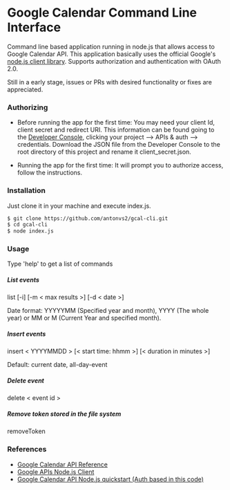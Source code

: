 # Google Calendar Command Line Interface

Command line based application running in node.js that allows access to Google Calendar API. This application basically uses the official Google's [node.js client library][googleapis]. Supports authorization and authentication with OAuth 2.0.

Still in a early stage, issues or PRs with desired functionality or fixes are appreciated.

### Authorizing

* Before running the app for the first time: You may need your client Id, client secret and redirect URI. This information can be found going to the [Developer Console][dev-console], clicking your project --> APIs & auth --> credentials. Download the JSON file from the Developer Console to the root directory of this project and rename it client_secret.json.

* Running the app for the first time: It will prompt you to authorize access, follow the instructions.

### Installation

Just clone it in your machine and execute index.js.

```sh
$ git clone https://github.com/antonvs2/gcal-cli.git
$ cd gcal-cli
$ node index.js
```

### Usage

Type 'help' to get a list of commands

##### List events

list [\-i] [-m < max results >] [-d < date >] 

Date format: YYYYYMM (Specified year and month), YYYY (The whole year) or MM or M (Current Year and specified month).

##### Insert events
insert < YYYYMMDD > [< start time: hhmm >] [< duration in minutes >] 

Default: current date, all-day-event

##### Delete event
delete < event id >

##### Remove token stored in the file system
removeToken 


### References

* [Google Calendar API Reference][cal-api]
* [Google APIs Node.js Client][googleapis]
* [Google Calendar API Node.js quickstart (Auth based in this code)][quickstart]


[dev-console]: https://console.developer.google.com/
[googleapis]: https://github.com/google/google-api-nodejs-client
[cal-api]: https://developers.google.com/google-apps/calendar/v3/reference/events/list
[quickstart]: https://developers.google.com/google-apps/calendar/quickstart/nodejsnodejs
